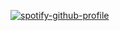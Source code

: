 [![spotify-github-profile](https://spotify-github-profile.vercel.app/api/view?uid=31zbpbi6ev6cigroq6t3wn43qwfe&cover_image=true&theme=compact&show_offline=false&background_color=121212)](https://spotify-github-profile.vercel.app/api/view?uid=31zbpbi6ev6cigroq6t3wn43qwfe&redirect=true)
